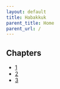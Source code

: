 ```yaml
---
layout: default
title: Habakkuk
parent_title: Home
parent_url: /
---
```


## Chapters

* [1](./1.md)
* [2](./2.md)
* [3](./3.md)
